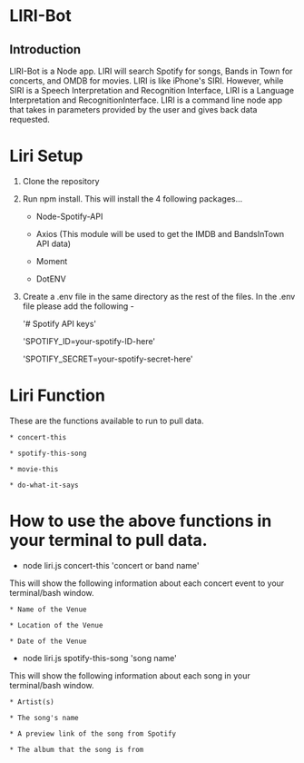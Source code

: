 # LIRI-Bot


## Introduction

LIRI-Bot is a Node app. LIRI will search Spotify for songs, Bands in Town for concerts, and OMDB for movies. LIRI is like iPhone's SIRI. However, while SIRI is a Speech Interpretation and Recognition Interface, LIRI is a Language Interpretation and RecognitionInterface. LIRI is a command line node app that takes in parameters provided by the user and gives back data requested. 


# Liri Setup

1. Clone the repository
2. Run npm install. This will install the 4 following packages...

    * Node-Spotify-API

    * Axios (This module will be used to get the IMDB and BandsInTown API data)
    
    * Moment

    * DotENV

3. Create a .env file in the same directory as the rest of the files. In the .env file please add the following -

    '# Spotify API keys'

    'SPOTIFY_ID=your-spotify-ID-here'

    'SPOTIFY_SECRET=your-spotify-secret-here'


# Liri Function

These are the functions available to run to pull data.

    * concert-this

    * spotify-this-song

    * movie-this

    * do-what-it-says


# How to use the above functions in your terminal to pull data.

* node liri.js concert-this 'concert or band name'

This will show the following information about each concert event to your terminal/bash window.

    * Name of the Venue

    * Location of the Venue

    * Date of the Venue


*  node liri.js spotify-this-song 'song name'

This will show the following information about each song in your terminal/bash window.

    * Artist(s)

    * The song's name

    * A preview link of the song from Spotify

    * The album that the song is from



